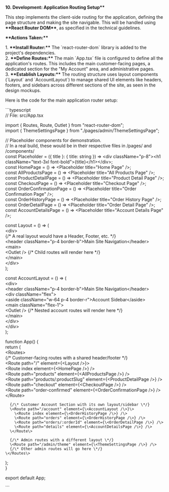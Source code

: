 **10\. Development: Application Routing Setup\*\***

This step implements the client-side routing for the application, defining the page structure and making the site navigable. This will be handled using **\*\*React Router DOM\*\***, as specified in the technical guidelines.

**\*\*Actions Taken:\*\***

1\. **\*\*Install Router:\*\*** The \`react-router-dom\` library is added to the project's dependencies.  
2\. **\*\*Define Routes:\*\*** The main \`App.tsx\` file is configured to define all the application's routes. This includes the main customer-facing pages, a dedicated section for the "My Account" area, and administrative pages.  
3\. **\*\*Establish Layouts:\*\*** The routing structure uses layout components (\`Layout\` and \`AccountLayout\`) to manage shared UI elements like headers, footers, and sidebars across different sections of the site, as seen in the design mockups.

Here is the code for the main application router setup:

\`\`\`typescript  
// File: src/App.tsx

import { Routes, Route, Outlet } from "react-router-dom";  
import { ThemeSettingsPage } from "./pages/admin/ThemeSettingsPage";

// Placeholder components for demonstration.  
// In a real build, these would be in their respective files in /pages/ and /components/  
const Placeholder \= ({ title }: { title: string }) \=\> \<div className="p-8"\>\<h1 className="text-3xl font-bold"\>{title}\</h1\>\</div\>;  
const HomePage \= () \=\> \<Placeholder title="Home Page" /\>;  
const AllProductsPage \= () \=\> \<Placeholder title="All Products Page" /\>;  
const ProductDetailPage \= () \=\> \<Placeholder title="Product Detail Page" /\>;  
const CheckoutPage \= () \=\> \<Placeholder title="Checkout Page" /\>;  
const OrderConfirmationPage \= () \=\> \<Placeholder title="Order Confirmation Page" /\>;  
const OrderHistoryPage \= () \=\> \<Placeholder title="Order History Page" /\>;  
const OrderDetailPage \= () \=\> \<Placeholder title="Order Detail Page" /\>;  
const AccountDetailsPage \= () \=\> \<Placeholder title="Account Details Page" /\>;

const Layout \= () \=\> (  
 \<div\>  
 {/\* A real layout would have a Header, Footer, etc. \*/}  
 \<header className="p-4 border-b"\>Main Site Navigation\</header\>  
 \<main\>  
 \<Outlet /\> {/\* Child routes will render here \*/}  
 \</main\>  
 \</div\>  
);

const AccountLayout \= () \=\> (  
 \<div\>  
 \<header className="p-4 border-b"\>Main Site Navigation\</header\>  
 \<div className="flex"\>  
 \<aside className="w-64 p-4 border-r"\>Account Sidebar\</aside\>  
 \<main className="flex-1"\>  
 \<Outlet /\> {/\* Nested account routes will render here \*/}  
 \</main\>  
 \</div\>  
 \</div\>  
);

function App() {  
 return (  
 \<Routes\>  
 {/\* Customer-facing routes with a shared header/footer \*/}  
 \<Route path="/" element={\<Layout /\>}\>  
 \<Route index element={\<HomePage /\>} /\>  
 \<Route path="products" element={\<AllProductsPage /\>} /\>  
 \<Route path="products/:productSlug" element={\<ProductDetailPage /\>} /\>  
 \<Route path="checkout" element={\<CheckoutPage /\>} /\>  
 \<Route path="order-confirmed" element={\<OrderConfirmationPage /\>} /\>  
 \</Route\>

      {/\* Customer Account Section with its own layout/sidebar \*/}
      \<Route path="/account" element={\<AccountLayout /\>}\>
        \<Route index element={\<OrderHistoryPage /\>} /\>
        \<Route path="orders" element={\<OrderHistoryPage /\>} /\>
        \<Route path="orders/:orderId" element={\<OrderDetailPage /\>} /\>
        \<Route path="details" element={\<AccountDetailsPage /\>} /\>
      \</Route\>

      {/\* Admin routes with a different layout \*/}
      \<Route path="/admin/theme" element={\<ThemeSettingsPage /\>} /\>
      {/\* Other admin routes will go here \*/}
    \</Routes\>

);  
}

export default App;

\`\`\`
